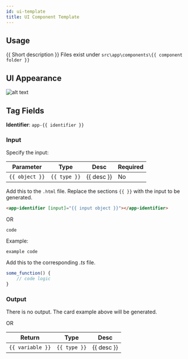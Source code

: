 ```yaml
---
id: ui-template
title: UI Component Template
---
```


## Usage

{{ Short description }} Files exist under `src\app\components\{{ component folder }}`

## UI Appearance

![alt text](../static/img/examples/image.PNG "{{ Component Snapshot }}")

## Tag Fields

**Identifier**: `app-{{ identifier }}`

### Input

Specify the input:

| Parameter      | Type         | Desc       | Required |
| -------------- | ------------ | ---------- | -------- |
| `{{ object }}` | `{{ type }}` | {{ desc }} | No       |

Add this to the `.html` file. Replace the sections `{{ }}` with the input to be generated.

```html
<app-identifier [input]="{{ input object }}"></app-identifier>
```

OR

```
code
```

Example:

```
example code
```

Add this to the corresponding _.ts_ file.

```javascript
some_function() {
    // code logic
}
```

### Output

There is no output. The card example above will be generated.

OR

| Return           | Type         | Desc       |
| ---------------- | ------------ | ---------- |
| `{{ variable }}` | `{{ type }}` | {{ desc }} |
